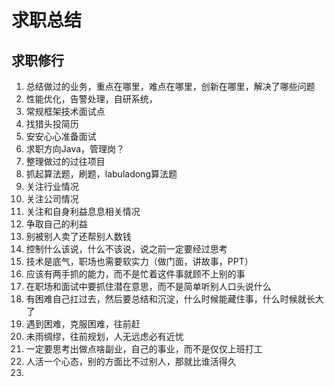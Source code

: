 # 求职总结

## 求职修行
1. 总结做过的业务，重点在哪里，难点在哪里，创新在哪里，解决了哪些问题
2. 性能优化，告警处理，自研系统，
3. 常规框架技术面试点
4. 找猎头投简历
5. 安安心心准备面试
6. 求职方向Java，管理岗？
7. 整理做过的过往项目
8. 抓起算法题，刷题，labuladong算法题
9. 关注行业情况
10. 关注公司情况
11. 关注和自身利益息息相关情况
12. 争取自己的利益
13. 别被别人卖了还帮别人数钱
14. 控制什么该说，什么不该说，说之前一定要经过思考
15. 技术是底气，职场也需要软实力（做门面，讲故事，PPT）
16. 应该有两手抓的能力，而不是忙着这件事就顾不上别的事
17. 在职场和面试中要抓住潜在意思，而不是简单听别人口头说什么
18. 有困难自己扛过去，然后要总结和沉淀，什么时候能藏住事，什么时候就长大了
19. 遇到困难，克服困难，往前赶
20. 未雨绸缪，往前规划，人无远虑必有近忧
21. 一定要思考出做点啥副业，自己的事业，而不是仅仅上班打工
22. 人活一个心态，别的方面比不过别人，那就比谁活得久
23. 










